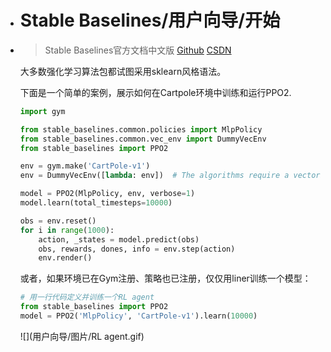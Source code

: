 - # Stable Baselines/用户向导/开始

- > Stable Baselines官方文档中文版 [Github](https://github.com/DBWangML/stable-baselines-zh)   [CSDN](https://blog.csdn.net/The_Time_Runner/article/details/97392656)   

  大多数强化学习算法包都试图采用sklearn风格语法。

  下面是一个简单的案例，展示如何在Cartpole环境中训练和运行PPO2.

  ```python
  import gym
  
  from stable_baselines.common.policies import MlpPolicy
  from stable_baselines.common.vec_env import DummyVecEnv
  from stable_baselines import PPO2
  
  env = gym.make('CartPole-v1')
  env = DummyVecEnv([lambda: env])  # The algorithms require a vectorized environment to run
  
  model = PPO2(MlpPolicy, env, verbose=1)
  model.learn(total_timesteps=10000)
  
  obs = env.reset()
  for i in range(1000):
      action, _states = model.predict(obs)
      obs, rewards, dones, info = env.step(action)
      env.render()
  ```

  或者，如果环境已在Gym注册、策略也已注册，仅仅用liner训练一个模型：

  ```python
  # 用一行代码定义并训练一个RL agent
  from stable_baselines import PPO2
  model = PPO2('MlpPolicy', 'CartPole-v1').learn(10000)
  ```

  ![](用户向导/图片/RL agent.gif)

